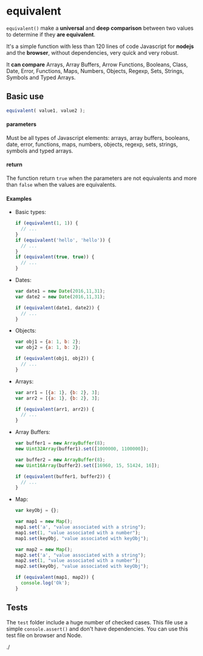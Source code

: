 # equivalent

`equivalent()` make a **universal** and **deep comparison** between two values to determine if they **are equivalent**.

It's a simple function with less than 120 lines of code Javascript for **nodejs** and the **browser**, without dependencies, very quick and very robust.
 
It **can compare** Arrays, Array Buffers, Arrow Functions, Booleans, Class, Date, Error, Functions, Maps, Numbers, Objects, Regexp, Sets, Strings, Symbols and Typed Arrays.

## Basic use

```js
equivalent( value1, value2 );
```
#### parameters

Must be all types of Javascript elements: arrays, array buffers, booleans, date, error, functions, maps, numbers, objects, regexp, sets, strings, symbols and typed arrays.

#### return

The function return `true` when the parameters are not equivalents and more than `false` when the values are equivalents.

#### Examples

- Basic types:
    ```js
    if (equivalent(1, 1)) { 
      // ... 
    }
    if (equivalent('hello', 'hello')) { 
      // ... 
    }
    if (equivalent(true, true)) { 
      // ... 
    }
    ```

- Dates:
    ```js
    var date1 = new Date(2016,11,31);
    var date2 = new Date(2016,11,31);
  
    if (equivalent(date1, date2)) { 
      // ... 
    }
    ```

- Objects:
    ```js
    var obj1 = {a: 1, b: 2};
    var obj2 = {a: 1, b: 2};
  
    if (equivalent(obj1, obj2)) { 
      // ... 
    }
    ```

- Arrays:
    ```js
    var arr1 = [{a: 1}, {b: 2}, 3];
    var arr2 = [{a: 1}, {b: 2}, 3];
  
    if (equivalent(arr1, arr2)) { 
      // ... 
    }
    ```
    
- Array Buffers:
    ```js
    var buffer1 = new ArrayBuffer(8);
    new Uint32Array(buffer1).set([1000000, 1100000]);
  
    var buffer2 = new ArrayBuffer(8);
    new Uint16Array(buffer2).set([16960, 15, 51424, 16]);
  
    if (equivalent(buffer1, buffer2)) {
      // ...
    }
    ```

- Map:
    ```js
    var keyObj = {};

    var map1 = new Map();
    map1.set('a', "value associated with a string");
    map1.set(1, "value associated with a number");
    map1.set(keyObj, "value associated with keyObj");
    
    var map2 = new Map();
    map2.set('a', "value associated with a string");
    map2.set(1, "value associated with a number");
    map2.set(keyObj, "value associated with keyObj");
    
    if (equivalent(map1, map2)) {
      console.log('Ok');
    }
    ```

## Tests

The ```test``` folder include a huge number of checked cases. This file use a simple ```console.assert()``` and don't have dependencies. You can use this test file on browser and Node.

./
